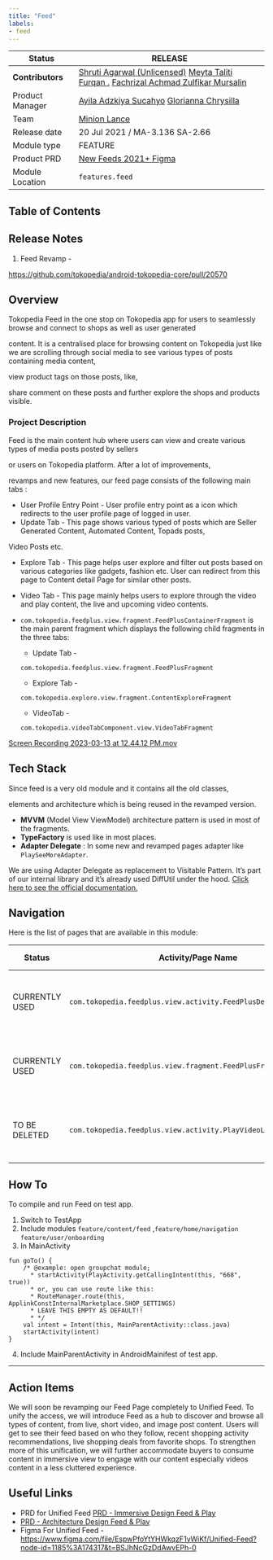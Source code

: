 ```yaml
---
title: "Feed"
labels:
- feed
---
```



| **Status** | <!--start status:GREEN-->RELEASE<!--end status-->  |
| --- | --- |
| **Contributors** | [Shruti Agarwal (Unlicensed)](https://tokopedia.atlassian.net/wiki/people/608fdbe3c87b550069a00200?ref=confluence) [Meyta Taliti](https://tokopedia.atlassian.net/wiki/people/5c8f676b8c3aae2d15113a7c?ref=confluence) [Furqan .](https://tokopedia.atlassian.net/wiki/people/5c89ce1d43de836baaa6f5ef?ref=confluence) [Fachrizal Achmad Zulfikar Mursalin](https://tokopedia.atlassian.net/wiki/people/62a6713a192edb006f9d9a2b?ref=confluence)  |
| Product Manager | [Ayila Adzkiya Sucahyo](https://tokopedia.atlassian.net/wiki/people/62856e9d82e85d0068f45b40?ref=confluence) [Glorianna Chrysilla](https://tokopedia.atlassian.net/wiki/people/62cb5abf10fcc6f7ae3dc39a?ref=confluence)  |
| Team | [Minion Lance](https://tokopedia.atlassian.net/people/team/e1092372-ff41-4537-a48d-4824b575b890) |
| Release date | 20 Jul 2021 / <!--start status:GREY-->MA-3.136<!--end status--> <!--start status:GREY-->SA-2.66<!--end status-->  |
| Module type | <!--start status:YELLOW-->FEATURE<!--end status-->  |
| Product PRD | [New Feeds 2021+ Figma](/wiki/spaces/CN/pages/1205285904)  |
| Module Location | `features.feed` | `features/content/feed`  |

## Table of Contents

<!--toc-->

## Release Notes

<!--start expand:20 July (MA-1.391/SA-2.91)-->
1. Feed Revamp - 

<https://github.com/tokopedia/android-tokopedia-core/pull/20570>
<!--end expand-->

## Overview

Tokopedia Feed in the one stop on Tokopedia app for users to seamlessly browse and connect to shops as well as user generated 

content. It is a centralised place for browsing content on Tokopedia just like we are scrolling through social media to see various types of posts containing media content,

 view product tags on those posts, like,

 share comment on these posts and further explore the shops and products visible.

### Project Description

Feed is the main content hub where users can view and create various types of media posts posted by sellers

 or users on Tokopedia platform. After a lot of improvements,

 revamps and new features, our feed page consists of the following main tabs :

- User Profile Entry Point - User profile entry point as a icon which redirects to the user profile page of logged in user.
- Update Tab - This page shows various typed of posts which are Seller Generated Content, Automated Content, Topads posts,

 Video Posts etc.
- Explore Tab - This page helps user explore and filter out posts based on various categories like gadgets, fashion etc. User can redirect from this page to Content detail Page for similar other posts.
- Video Tab - This page mainly helps users to explore through the video and play content, the live and upcoming video contents.
- `com.tokopedia.feedplus.view.fragment.FeedPlusContainerFragment` is the main parent fragment which displays the following child fragments in the three tabs:




	- Update Tab - 
	
	`com.tokopedia.feedplus.view.fragment.FeedPlusFragment`
	- Explore Tab - 
	
	`com.tokopedia.explore.view.fragment.ContentExploreFragment`
	- VideoTab - 
	
	`com.tokopedia.videoTabComponent.view.VideoTabFragment`

[Screen Recording 2023-03-13 at 12.44.12 PM.mov](/wiki/download/attachments/2109899439/Screen%20Recording%202023-03-13%20at%2012.44.12%20PM.mov?version=1&modificationDate=1678691772057&cacheVersion=1&api=v2&width=340)

## Tech Stack

Since feed is a very old module and it contains all the old classes,

 elements and architecture which is being reused in the revamped version. 

- **MVVM** (Model View ViewModel) architecture pattern is used in most of the fragments.
- **TypeFactory** is used like in most places.
- **Adapter Delegate** : In some new and revamped pages adapter like `PlaySeeMoreAdapter`. 

We are using Adapter Delegate as replacement to Visitable Pattern. It’s part of our internal library and it’s already used DiffUtil under the hood. [Click here to see the official documentation.](https://tokopedia.atlassian.net/wiki/spaces/PA/pages/697903385)

## Navigation

Here is the list of pages that are available in this module:



| **Status** | **Activity/Page Name** | **AppLink** | **Screen Recording** |
| --- | --- | --- | --- |
| <!--start status:GREEN-->CURRENTLY USED<!--end status--> | `com.tokopedia.feedplus.view.activity.FeedPlusDetailActivity` | Public → `tokopedia://feedcommunicationdetail/{post_id}``communicationdetail/{post_id}` | [Screen Recording 2023-02-01 at 10.43.05 AM.mov](/wiki/download/attachments/2109899439/Screen%20Recording%202023-02-01%20at%2010.43.05%20AM.mov?version=1&modificationDate=1675228505056&cacheVersion=1&api=v2)<br/> |
| <!--start status:GREEN-->CURRENTLY USED<!--end status--> | `com.tokopedia.feedplus.view.fragment.FeedPlusFragment` | Public → `tokopedia://feed` | [Screen Recording 2023-02-01 at 11.07.56 AM.mov](/wiki/download/attachments/2109899439/Screen%20Recording%202023-02-01%20at%2011.07.56%20AM.mov?version=1&modificationDate=1675229925098&cacheVersion=1&api=v2)<br/> |
| <!--start status:RED-->TO BE DELETED<!--end status--> | `com.tokopedia.feedplus.view.activity.PlayVideoLiveListActivity` | Public → `tokopedia://feedplaylivedetail?widgetType={live/upcoming}&source_type=abc&source_id=1&filter_category=Untukmu` | [Screen Recording 2023-02-01 at 12.00.47 PM.mov](/wiki/download/attachments/2109899439/Screen%20Recording%202023-02-01%20at%2012.00.47%20PM.mov?version=1&modificationDate=1675233354119&cacheVersion=1&api=v2)<br/>  |

## How To

To compile and run Feed on test app.

1. Switch to TestApp
2. Include modules `feature/content/feed` ,`feature/home/navigation` `feature/user/onboarding`
3. In MainActivity



```
fun goTo() {
    /* @example: open groupchat module;
      * startActivity(PlayActivity.getCallingIntent(this, "668", true))
      * or, you can use route like this:
      * RouteManager.route(this, ApplinkConstInternalMarketplace.SHOP_SETTINGS)
      * LEAVE THIS EMPTY AS DEFAULT!!
      * */
    val intent = Intent(this, MainParentActivity::class.java)
    startActivity(intent)
}
```

4. Include MainParentActivity in AndroidMainifest of test app.



---

## Action Items

We will soon be revamping our Feed Page completely to Unified Feed. To unify the access, we will introduce Feed as a hub to discover and browse all types of content, from live, short video, and image post content. Users will get to see their feed based on who they follow, recent shopping activity recommendations, live shopping deals from favorite shops. To strengthen more of this unification, we will further accommodate buyers to consume content in immersive view to engage with our content especially videos content in a less cluttered experience.

## Useful Links

- PRD for Unified Feed [PRD - Immersive Design Feed & Play](/wiki/spaces/CN/pages/2127563927)
- [PRD - Architecture Design Feed & Play](/wiki/spaces/CN/pages/2123967735)
- Figma For Unified Feed - <https://www.figma.com/file/EspwPfoYtYHWkqzF1yWiKf/Unified-Feed?node-id=1185%3A174317&t=BSJhNcGzDdAwvEPh-0>

